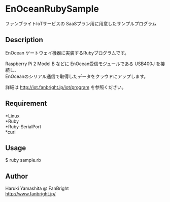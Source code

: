 # EnOceanRubySample
ファンブライトIoTサービスの SaaSプラン用に用意したサンプルプログラム


## Description
EnOcean ゲートウェイ機器に実装するRubyプログラムです。  

Raspberry Pi 2 Model B などに EnOcean受信モジュールである USB400J を接続し、  
EnOceanのシリアル通信で取得したデータをクラウドにアップします。  

詳細は <http://iot.fanbright.jp/iot/program> を参照ください。  


## Requirement
*Linux  
*Ruby  
*Ruby-SerialPort  
*curl  


## Usage
$ ruby sample.rb


## Author
Haruki Yamashita @ FanBright  
<http://www.fanbright.jp/>
